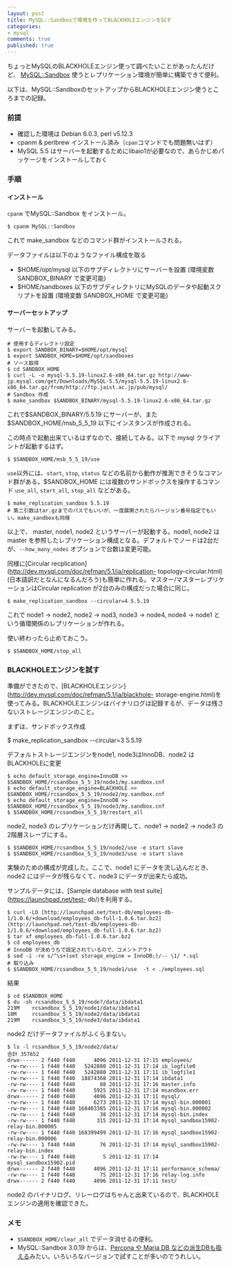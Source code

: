 ```yaml
---
layout: post
title: MySQL::Sandboxで環境を作ってBLACKHOLEエンジンを試す
categories:
- mysql
comments: true
published: true
---
```

ちょっとMySQLのBLACKHOLEエンジン使って調べたいことがあったんだけど、
[MySQL::Sandbox](http://mysqlsandbox.net/) 使うとレプリケーション環境が簡単に構築できて便利。

<!-- more -->

以下は、MySQL::SandboxのセットアップからBLACKHOLEエンジン使うところまでの記録。

### 前提

  * 確認した環境は Debian 6.0.3, perl v5.12.3
  * cpanm & perlbrew インストール済み（`cpan`コマンドでも問題無いはず）
  * MySQL 5.5 はサーバーを起動するためにlibaio1が必要なので、あらかじめパッケージをインストールしておく

### 手順

#### インストール

`cpanm` でMySQL::Sandbox をインストール。

    
    $ cpanm MySQL::Sandbox
    

これで make_sandbox などのコマンド群がインストールされる。

データファイルは以下のようなファイル構成を取る

  * $HOME/opt/mysql 以下のサブディレクトリにサーバーを設置 (環境変数 SANDBOX_BINARY で変更可能)
  * $HOME/sandboxes 以下のサブディレクトリにMySQLのデータや起動スクリプトを設置 (環境変数 SANDBOX_HOME で変更可能)

#### サーバーセットアップ

サーバーを起動してみる。

    
    # 使用するディレクトリ設定
    $ export SANDBOX_BINARY=$HOME/opt/mysql
    $ export SANDBOX_HOME=$HOME/opt/sandboxes
    # ソース取得
    $ cd SANDBOX_HOME
    $ curl -L -o mysql-5.5.19-linux2.6-x86_64.tar.gz http://www-jp.mysql.com/get/Downloads/MySQL-5.5/mysql-5.5.19-linux2.6-x86_64.tar.gz/from/http://ftp.jaist.ac.jp/pub/mysql/
    # Sandbox 作成
    $ make_sandbox $SANDBOX_BINARY/mysql-5.5.19-linux2.6-x86_64.tar.gz
    

これで$SANDBOX_BINARY/5.5.19 にサーバーが、また $SANDBOX_HOME/msb_5_5_19 以下にインスタンスが作成される。

この時点で起動出来ているはずなので、接続してみる。以下で mysql クライアントが起動するはず。

    
    $ $SANDBOX_HOME/msb_5_5_19/use
    

`use`以外には、`start`, `stop`, `status` などの名前から動作が推測できそうなコマンド群がある。$SANDBOX_HOME
には複数のサンドボックスを操作するコマンド `use_all`, `start_all`, `stop_all` などがある。

    
    $ make_replication_sandbox 5.5.19 
    # 第二引数はtar.gzまでのパスでもいいが、一度展開されたらバージョン番号指定でもいい。make_sandboxも同様
    

以上で、 master, node1, node2 というサーバーが起動する。node1, node2 は master
を参照したレプリケーション構成となる。デフォルトでノードは2台だが、`--how_many_nodes` オプションで台数は変更可能。

同様に[Circular recplication](http://dev.mysql.com/doc/refman/5.1/ja/replication-
topology-circular.html)(日本語訳だとなんになるんだろう)も簡単に作れる。マスター/マスターレプリケーションはCircular
replication が2台のみの構成だった場合に同じ。

    
    $ make_replication_sandbox --circular=4 5.5.19
    

これで node1 -> node2, node2 -> nod3, node3 -> node4, node4 -> node1
という循環関係のレプリケーションが作れる。

使い終わったら止めておこう。

    
    $ $SANDBOX_HOME/stop_all
    

### BLACKHOLEエンジンを試す

準備ができたので、[BLACKHOLEエンジン](http://dev.mysql.com/doc/refman/5.1/ja/blackhole-
storage-engine.html)を使ってみる。BLACKHOLEエンジンはバイナリログは記録するが、データは残さないストレージエンジンのこと。

まずは、サンドボックス作成

$ make_replication_sandbox --circular=3 5.5.19

デフォルトストレージエンジンをnode1, node3はInnoDB、node2 はBLACKHOLEに変更

    
    $ echo default_storage_engine=InnoDB >> $SANDBOX_HOME/rcsandbox_5_5_19/node1/my.sandbox.cnf
    $ echo default_storage_engine=BLACKHOLE >> $SANDBOX_HOME/rcsandbox_5_5_19/node2/my.sandbox.cnf
    $ echo default_storage_engine=InnoDB >> $SANDBOX_HOME/rcsandbox_5_5_19/node3/my.sandbox.cnf
    $ $SANDBOX_HOME/rcsandbox_5_5_19/restart_all
    

node2, node3 のレプリケーションだけ再開して、node1 -> node2 -> node3 の2階層スレーブにする。

    
    $ $SANDBOX_HOME/rcsandbox_5_5_19/node2/use -e start slave
    $ $SANDBOX_HOME/rcsandbox_5_5_19/node3/use -e start slave
    

実験のための構成が完成した。ここで、node1 にデータを流し込んだとき、node2 にはデータが残らなくて、node3 にデータが出来たら成功。

サンプルデータには、[Sample database with test suite](https://launchpad.net/test-
db/)を利用する。

    
    $ curl -LO [http://launchpad.net/test-db/employees-db-1/1.0.6/+download/employees_db-full-1.0.6.tar.bz2](http://launchpad.net/test-db/employees-db-1/1.0.6/+download/employees_db-full-1.0.6.tar.bz2)
    $ tar xf employees_db-full-1.0.6.tar.bz2
    $ cd employees_db
    # InnoDB が決めうちで設定されているので、コメントアウト
    $ sed -i -re s/^\s+(set storage_engine = InnoDB;)/-- \1/ *.sql
    # 取り込み
    $ $SANDBOX_HOME/rcsandbox_5_5_19/node1/use  -t < ./employees.sql
    

結果

    
    $ cd $SANDBOX_HOME
    $ du -sh rcsandbox_5_5_19/node?/data/ibdata1
    219M    rcsandbox_5_5_19/node1/data/ibdata1
    18M     rcsandbox_5_5_19/node2/data/ibdata1
    219M    rcsandbox_5_5_19/node3/data/ibdata1
    

node2 だけデータファイルがふくらまない。

    
    $ ls -l rcsandbox_5_5_19/node2/data/
    合計 357652
    drwx------ 2 f440 f440      4096 2011-12-31 17:15 employees/
    -rw-rw---- 1 f440 f440   5242880 2011-12-31 17:14 ib_logfile0
    -rw-rw---- 1 f440 f440   5242880 2011-12-31 17:11 ib_logfile1
    -rw-rw---- 1 f440 f440  18874368 2011-12-31 17:14 ibdata1
    -rw-rw---- 1 f440 f440        88 2011-12-31 17:16 master.info
    -rw-rw---- 1 f440 f440      5925 2011-12-31 17:14 msandbox.err
    drwx------ 2 f440 f440      4096 2011-12-31 17:11 mysql/
    -rw-rw---- 1 f440 f440      6273 2011-12-31 17:14 mysql-bin.000001
    -rw-rw---- 1 f440 f440 168403385 2011-12-31 17:16 mysql-bin.000002
    -rw-rw---- 1 f440 f440        38 2011-12-31 17:14 mysql-bin.index
    -rw-rw---- 1 f440 f440       315 2011-12-31 17:14 mysql_sandbox15902-relay-bin.000005
    -rw-rw---- 1 f440 f440 168399499 2011-12-31 17:16 mysql_sandbox15902-relay-bin.000006
    -rw-rw---- 1 f440 f440        76 2011-12-31 17:14 mysql_sandbox15902-relay-bin.index
    -rw-rw---- 1 f440 f440         5 2011-12-31 17:14 mysql_sandbox15902.pid
    drwx------ 2 f440 f440      4096 2011-12-31 17:11 performance_schema/
    -rw-rw---- 1 f440 f440        75 2011-12-31 17:16 relay-log.info
    drwx------ 2 f440 f440      4096 2011-12-31 17:11 test/
    

node2 のバイナリログ、リレーログはちゃんと出来ているので、BLACKHOLEエンジンの適用を確認できた。

### メモ

  * `$SANDBOX_HOME/clear_all` でデータ消せるの便利。
  * MySQL::Sandbox 3.0.19 からは、[Percona や Maria DB などの派生DBも扱える](http://mysqlsandbox.net/news.html)みたい。いろいろなバージョンで試すことが多いのでうれしい。

